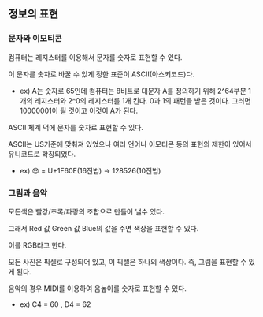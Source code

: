 

## 정보의 표현

### 문자와 이모티콘

컴퓨터는 레지스터를 이용해서 문자를 숫자로 표현할 수 있다.

이 문자를 숫자로 바꿀 수 있게 정한 표준이 ASCII(아스키코드)다.

- ex) A는 숫자로 65인데
컴퓨터는 8비트로 대문자 A를 정의하기 위해 2^64부분 1개의 레지스터와 2^0의 레지스터를 1개 킨다.
0과 1의 패턴을 받은 것이다.
그러면 10000001이 될 것이고 이것이 A가 된다.

ASCII 체계 덕에 문자를 숫자로 표현할 수 있다.

ASCII는 US기준에 맞춰져 있었으나 여러 언어나 이모티콘 등의 표현의 제한이 있어서 유니코드로 확장되었다.

- ex) 😎 = U+1F60E(16진법) -> 128526(10진법)

### 그림과 음악

모든색은 빨강/초록/파랑의 조합으로 만들어 낼수 있다.

그래서 Red 값 Green 값 Blue의 값을 주면 색상을 표현할 수 있다.

이를 RGB라고 한다. 

모든 사진은 픽셀로 구성되어 있고, 이 픽셀은 하나의 색상이다. 즉, 그림을 표현할 수 있게 된다.

음악의 경우 MIDI를 이용하여 음높이를 숫자로 표현할 수 있다.

- ex) C4 = 60 , D4 = 62
